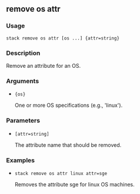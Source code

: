 ## remove os attr

### Usage

`stack remove os attr [os ...] {attr=string}`

### Description


Remove an attribute for an OS.



### Arguments

* `{os}`

   One or more OS specifications (e.g., 'linux').


### Parameters
* `[attr=string]`

   The attribute name that should be removed.

### Examples

* `stack remove os attr linux attr=sge`

   Removes the attribute sge for linux OS machines.



